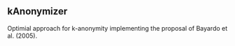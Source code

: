 ## kAnonymizer
Optimial approach for k-anonymity implementing the proposal of Bayardo et al. (2005).

